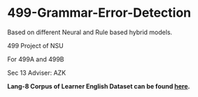 # 499-Grammar-Error-Detection
Based on different Neural and Rule based hybrid models.

499 Project of NSU

For 499A and 499B

Sec 13
Adviser: AZK

**Lang-8 Corpus of Learner English Dataset can be found [here](https://sites.google.com/site/naistlang8corpora/).**
